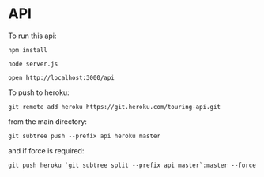# API

To run this api:

```npm install```

```node server.js```

```open http://localhost:3000/api```

To push to heroku:

```git remote add heroku https://git.heroku.com/touring-api.git```

from the main directory:

```git subtree push --prefix api heroku master```

and if force is required:

```git push heroku `git subtree split --prefix api master`:master --force```